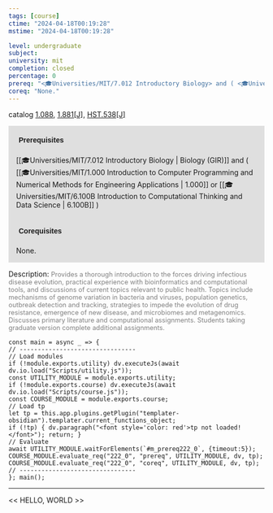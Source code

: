 ```yaml
---
tags: [course]
ctime: "2024-04-18T00:19:28"
mstime: "2024-04-18T00:19:28"

level: undergraduate
subject: 
university: mit
completion: closed
percentage: 0
prereq: "<🎓Universities/MIT/7.012 Introductory Biology> and ( <🎓Universities/MIT/1.000 Introduction to Computer Programming and Numerical Methods for Engineering Applications> or <🎓Universities/MIT/6.100B Introduction to Computational Thinking and Data Science> )"
coreq: "None."
---
```


catalog [1.088](http://student.mit.edu/catalog/m1a.html#1.088), [1.881[J]](http://student.mit.edu/catalog/m1c.html#1.881), [HST.538[J]](http://student.mit.edu/catalog/mHSTa.html#HST.538)

<span style="display: block; padding: 15px; background-color: rgb(100, 100, 100, 0.2);"><font id="m_prereq222_0" style="display: block; font-family: Arial, sans-serif; font-weight: bold; padding: 5px">Prerequisites</font><br><span id="prereq222_0">[[🎓Universities/MIT/7.012 Introductory Biology | Biology (GIR)]] and ( [[🎓Universities/MIT/1.000 Introduction to Computer Programming and Numerical Methods for Engineering Applications | 1.000]] or [[🎓Universities/MIT/6.100B Introduction to Computational Thinking and Data Science | 6.100B]] )</span></span>
<span style="display: block; padding: 15px; background-color: rgb(100, 100, 100, 0.2);"><font id="m_coreq222_0" style="display: block; font-family: Arial, sans-serif; font-weight: bold; padding: 5px">Corequisites</font><br><span id="coreq222_0">None.</span></span>

<font style="">Description:</font>
<font style="color: grey; font-size: 0.8rem;">Provides a thorough introduction to the forces driving infectious disease evolution, practical experience with bioinformatics and computational tools, and discussions of current topics relevant to public health. Topics include mechanisms of genome variation in bacteria and viruses, population genetics, outbreak detection and tracking, strategies to impede the evolution of drug resistance, emergence of new disease, and microbiomes and metagenomics. Discusses primary literature and computational assignments. Students taking graduate version complete additional assignments.</font>

```dataviewjs
const main = async _ => {
// --------------------------------
// Load modules
if (!module.exports.utility) dv.executeJs(await dv.io.load("Scripts/utility.js"));
const UTILITY_MODULE = module.exports.utility;
if (!module.exports.course) dv.executeJs(await dv.io.load("Scripts/course.js"));
const COURSE_MODULE = module.exports.course;
// Load tp
let tp = this.app.plugins.getPlugin("templater-obsidian").templater.current_functions_object;
if (!tp) { dv.paragraph("<font style='color: red'>tp not loaded!</font>"); return; }
// Evaluate
await UTILITY_MODULE.waitForElements(`#m_prereq222_0`, {timeout:5});
COURSE_MODULE.evaluate_req("222_0", "prereq", UTILITY_MODULE, dv, tp);
COURSE_MODULE.evaluate_req("222_0", "coreq", UTILITY_MODULE, dv, tp);
// --------------------------------
}; main();
```

---

<< HELLO, WORLD >>
